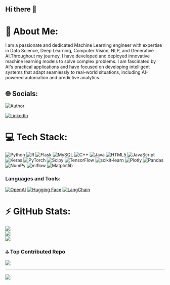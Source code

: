 ## Hi there 👋

<!--
**niharraju4/niharraju4** is a ✨ _special_ ✨ repository because its `README.md` (this file) appears on your GitHub profile.

Here are some ideas to get you started:

- 🔭 I’m currently working on ...
- 🌱 I’m currently learning ...
- 👯 I’m looking to collaborate on ...
- 🤔 I’m looking for help with ...
- 💬 Ask me about ...
- 📫 How to reach me: ...
- 😄 Pronouns: ...
- ⚡ Fun fact: ...
-->

# 💫 About Me:
I am a passionate and dedicated Machine Learning engineer with expertise in Data Science, Deep Learning, Computer Vision, NLP, and Generative AI.Throughout my journey, I have developed and deployed innovative machine learning models to solve complex problems. I am fascinated by AI's practical applications and have focused on developing intelligent systems that adapt seamlessly to real-world situations, including AI-powered automation and predictive analytics.


## 🌐 Socials:
![Author](https://img.shields.io/badge/Author-Nihar%20M-blue)

[![LinkedIn](https://img.shields.io/badge/LinkedIn-%230077B5.svg?logo=linkedin&logoColor=white)](https://in.linkedin.com/in/nihar-muniraju-a02132ba) 

# 💻 Tech Stack:
![Python](https://img.shields.io/badge/python-3670A0?style=for-the-badge&logo=python&logoColor=ffdd54) ![R](https://img.shields.io/badge/r-%23276DC3.svg?style=for-the-badge&logo=r&logoColor=white) ![Flask](https://img.shields.io/badge/flask-%23000.svg?style=for-the-badge&logo=flask&logoColor=white) ![MySQL](https://img.shields.io/badge/mysql-4479A1.svg?style=for-the-badge&logo=mysql&logoColor=white) ![C++](https://img.shields.io/badge/c++-%2300599C.svg?style=for-the-badge&logo=c%2B%2B&logoColor=white) ![Java](https://img.shields.io/badge/java-%23ED8B00.svg?style=for-the-badge&logo=openjdk&logoColor=white) ![HTML5](https://img.shields.io/badge/html5-%23E34F26.svg?style=for-the-badge&logo=html5&logoColor=white) ![JavaScript](https://img.shields.io/badge/javascript-%23323330.svg?style=for-the-badge&logo=javascript&logoColor=%23F7DF1E) ![Keras](https://img.shields.io/badge/Keras-%23D00000.svg?style=for-the-badge&logo=Keras&logoColor=white) ![PyTorch](https://img.shields.io/badge/PyTorch-%23EE4C2C.svg?style=for-the-badge&logo=PyTorch&logoColor=white) ![Scipy](https://img.shields.io/badge/SciPy-%230C55A5.svg?style=for-the-badge&logo=scipy&logoColor=%white) ![TensorFlow](https://img.shields.io/badge/TensorFlow-%23FF6F00.svg?style=for-the-badge&logo=TensorFlow&logoColor=white) ![scikit-learn](https://img.shields.io/badge/scikit--learn-%23F7931E.svg?style=for-the-badge&logo=scikit-learn&logoColor=white) ![Plotly](https://img.shields.io/badge/Plotly-%233F4F75.svg?style=for-the-badge&logo=plotly&logoColor=white) ![Pandas](https://img.shields.io/badge/pandas-%23150458.svg?style=for-the-badge&logo=pandas&logoColor=white) ![NumPy](https://img.shields.io/badge/numpy-%23013243.svg?style=for-the-badge&logo=numpy&logoColor=white) ![mlflow](https://img.shields.io/badge/mlflow-%23d9ead3.svg?style=for-the-badge&logo=numpy&logoColor=blue) ![Matplotlib](https://img.shields.io/badge/Matplotlib-%23ffffff.svg?style=for-the-badge&logo=Matplotlib&logoColor=black) 



<h3 align="left">Languages and Tools:</h3>

[![OpenAI](https://img.shields.io/badge/OpenAI-API-blue?logo=openai&style=for-the-badge)](https://openai.com/)
[![Hugging Face](https://img.shields.io/badge/Hugging%20Face-Transformers-yellow?logo=huggingface&style=for-the-badge)](https://huggingface.co/)
[![LangChain](https://img.shields.io/badge/LangChain-Libraries-orange?logo=langchain&style=for-the-badge)](https://www.langchain.com/)




# ⚡ GitHub Stats:
![](https://github-readme-stats.vercel.app/api?username=niharraju4&theme=ambient_gradient&hide_border=false&include_all_commits=true&count_private=true)<br/>
![](https://github-readme-streak-stats.herokuapp.com/?user=niharraju4&theme=ambient_gradient&hide_border=false)<br/>
![](https://github-readme-stats.vercel.app/api/top-langs/?username=niharraju4&theme=ambient_gradient&hide_border=false&include_all_commits=true&count_private=true&layout=compact)



### 🔝 Top Contributed Repo
![](https://github-contributor-stats.vercel.app/api?username=niharraju4&limit=5&theme=dark&combine_all_yearly_contributions=true)

---
[![](https://visitcount.itsvg.in/api?id=niharraju4&icon=0&color=0)](https://visitcount.itsvg.in)
